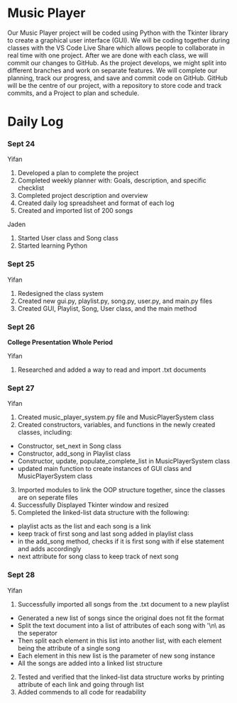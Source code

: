 # Music Player

Our Music Player project will be coded using Python with the Tkinter library to create a graphical user interface (GUI). We will be coding together during classes with the VS Code Live Share which allows people to collaborate in real time with one project. After we are done with each class, we will commit our changes to GitHub. As the project develops, we might split into different branches and work on separate features. We will complete our planning, track our progress, and save and commit code on GitHub. GitHub will be the centre of our project, with a repository to store code and track commits, and a Project to plan and schedule.

# Daily Log

### Sept 24

Yifan

1. Developed a plan to complete the project
2. Completed weekly planner with: Goals, description, and specific checklist
3. Completed project description and overview
4. Created daily log spreadsheet and format of each log
5. Created and imported list of 200 songs

Jaden

1. Started User class and Song class
2. Started learning Python

### Sept 25

Yifan

1. Redesigned the class system
2. Created new gui.py, playlist.py, song.py, user.py, and main.py files
3. Created GUI, Playlist, Song, User class, and the main method

### Sept 26

**College Presentation Whole Period**

Yifan

1. Researched and added a way to read and import .txt documents

### Sept 27

Yifan

1. Created music_player_system.py file and MusicPlayerSystem class
2. Created constructors, variables, and functions in the newly created classes, including:
  - Constructor, set_next in Song class
  - Constructor, add_song in Playlist class
  - Constructor, update, populate_complete_list in MusicPlayerSystem class
  - updated main function to create instances of GUI class and MusicPlayerSystem class
3. Imported modules to link the OOP structure together, since the classes are on seperate files
4. Successfully Displayed Tkinter window and resized
5. Completed the linked-list data structure with the following:
  - playlist acts as the list and each song is a link
  - keep track of first song and last song added in playlist class
  - in the add_song method, checks if it is first song with if else statement and adds accordingly
  - next attribute for song class to keep track of next song

### Sept 28

Yifan
1. Successfully imported all songs from the .txt document to a new playlist
  - Generated a new list of songs since the original does not fit the format
  - Split the text document into a list of attributes of each song with '\n\ as the seperator
  - Then split each element in this list into another list, with each element being the attribute of a single song
  - Each element in this new list is the parameter of new song instance
  - All the songs are added into a linked list structure
2. Tested and verified that the linked-list data structure works by printing attribute of each link and going through list
3. Added commends to all code for readability